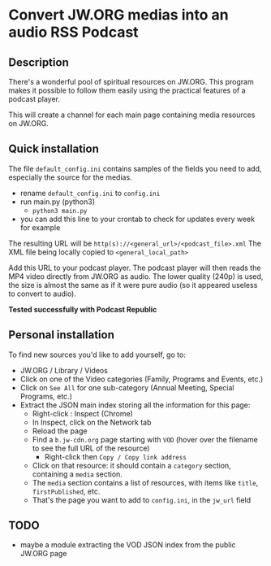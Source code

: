 # Convert JW.ORG medias into an audio RSS Podcast

## Description

There's a wonderful pool of spiritual resources on JW.ORG.
This program makes it possible to follow them easily using the practical features of a podcast player.

This will create a channel for each main page containing media resources on JW.ORG.

## Quick installation

The file `default_config.ini` contains samples of the fields you need to add, especially the source for the medias.

- rename `default_config.ini` to `config.ini`
- run main.py (python3)
  - ```python3 main.py```
- you can add this line to your crontab to check for updates every week for example

The resulting URL will be `http(s)://<general_url>/<podcast_file>.xml`
The XML file being locally copied to `<general_local_path>`

Add this URL to your podcast player.
The podcast player will then reads the MP4 video directly from JW.ORG as audio. The lower quality (240p) is used, the size is almost the same as if it were pure audio (so it appeared useless to convert to audio).

**Tested successfully with Podcast Republic**

## Personal installation

To find new sources you'd like to add yourself, go to:
- JW.ORG / Library / Videos
- Click on one of the Video categories (Family, Programs and Events, etc.)
- Click on `See All` for one sub-category (Annual Meeting, Special Programs, etc.)
- Extract the JSON main index storing all the information for this page:
  - Right-click : Inspect (Chrome)
  - In Inspect, click on the Network tab
  - Reload the page
  - Find a `b.jw-cdn.org` page starting with `VOD` (hover over the filename to see the full URL of the resource)
    - Right-click then `Copy / Copy link address`
  - Click on that resource: it should contain a `category` section, containing a `media` section.
  - The `media` section contains a list of resources, with items like `title`, `firstPublished`, etc.
  - That's the page you want to add to `config.ini`, in the `jw_url` field

## TODO

- maybe a module extracting the VOD JSON index from the public JW.ORG page
